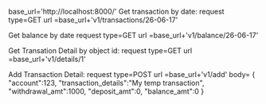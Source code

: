  base_url='http://localhost:8000/'
 Get transaction by date:
 request type=GET 
 url =base_url+'v1/transactions/26-06-17'
 
 Get balance by date
request type=GET 
 url =base_url+'v1/balance/26-06-17'

Get Transation Detail by object id:
 request type=GET 
 url =base_url+'v1/details/1'

Add Transaction Detail:
 request type=POST
 url =base_url+'v1/add'
body=
{
    "account":123,
    "transaction_details":"My temp transaction",
    "withdrawal_amt":1000,
    "deposit_amt":0,
    "balance_amt":0
}